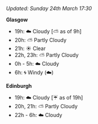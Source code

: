 *Updated: Sunday 24th March 17:30*

**Glasgow**

* 19h: :cloud: Cloudy [:partly_sunny: as of 9h]
* 20h: :partly_sunny: Partly Cloudy
* 21h: :sunny: Clear
* 22h, 23h: :partly_sunny: Partly Cloudy
* 0h - 5h: :cloud: Cloudy
* 6h: :cyclone: Windy (:cloud:)

**Edinburgh**

* 19h: :cloud: Cloudy [:umbrella: as of 19h]
* 20h, 21h: :partly_sunny: Partly Cloudy
* 22h - 6h: :cloud: Cloudy
